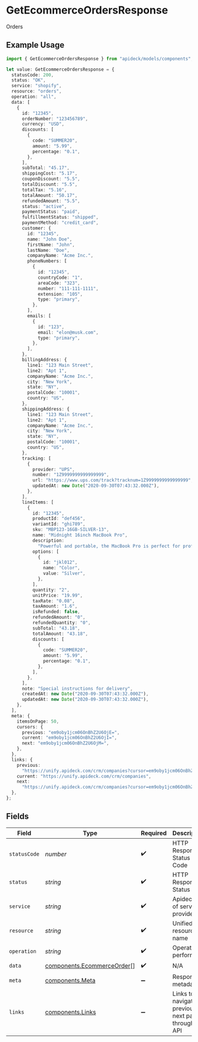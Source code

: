 # GetEcommerceOrdersResponse

Orders

## Example Usage

```typescript
import { GetEcommerceOrdersResponse } from "apideck/models/components";

let value: GetEcommerceOrdersResponse = {
  statusCode: 200,
  status: "OK",
  service: "shopify",
  resource: "orders",
  operation: "all",
  data: [
    {
      id: "12345",
      orderNumber: "123456789",
      currency: "USD",
      discounts: [
        {
          code: "SUMMER20",
          amount: "5.99",
          percentage: "0.1",
        },
      ],
      subTotal: "45.17",
      shippingCost: "5.17",
      couponDiscount: "5.5",
      totalDiscount: "5.5",
      totalTax: "5.16",
      totalAmount: "50.17",
      refundedAmount: "5.5",
      status: "active",
      paymentStatus: "paid",
      fulfillmentStatus: "shipped",
      paymentMethod: "credit_card",
      customer: {
        id: "12345",
        name: "John Doe",
        firstName: "John",
        lastName: "Doe",
        companyName: "Acme Inc.",
        phoneNumbers: [
          {
            id: "12345",
            countryCode: "1",
            areaCode: "323",
            number: "111-111-1111",
            extension: "105",
            type: "primary",
          },
        ],
        emails: [
          {
            id: "123",
            email: "elon@musk.com",
            type: "primary",
          },
        ],
      },
      billingAddress: {
        line1: "123 Main Street",
        line2: "Apt 1",
        companyName: "Acme Inc.",
        city: "New York",
        state: "NY",
        postalCode: "10001",
        country: "US",
      },
      shippingAddress: {
        line1: "123 Main Street",
        line2: "Apt 1",
        companyName: "Acme Inc.",
        city: "New York",
        state: "NY",
        postalCode: "10001",
        country: "US",
      },
      tracking: [
        {
          provider: "UPS",
          number: "1Z9999999999999999",
          url: "https://www.ups.com/track?tracknum=1Z9999999999999999",
          updatedAt: new Date("2020-09-30T07:43:32.000Z"),
        },
      ],
      lineItems: [
        {
          id: "12345",
          productId: "def456",
          variantId: "ghi789",
          sku: "MBP123-16GB-SILVER-13",
          name: "Midnight 16inch MacBook Pro",
          description:
            "Powerful and portable, the MacBook Pro is perfect for professionals and creatives.",
          options: [
            {
              id: "jkl012",
              name: "Color",
              value: "Silver",
            },
          ],
          quantity: "2",
          unitPrice: "19.99",
          taxRate: "0.08",
          taxAmount: "1.6",
          isRefunded: false,
          refundedAmount: "0",
          refundedQuantity: "0",
          subTotal: "43.18",
          totalAmount: "43.18",
          discounts: [
            {
              code: "SUMMER20",
              amount: "5.99",
              percentage: "0.1",
            },
          ],
        },
      ],
      note: "Special instructions for delivery",
      createdAt: new Date("2020-09-30T07:43:32.000Z"),
      updatedAt: new Date("2020-09-30T07:43:32.000Z"),
    },
  ],
  meta: {
    itemsOnPage: 50,
    cursors: {
      previous: "em9oby1jcm06OnBhZ2U6OjE=",
      current: "em9oby1jcm06OnBhZ2U6OjI=",
      next: "em9oby1jcm06OnBhZ2U6OjM=",
    },
  },
  links: {
    previous:
      "https://unify.apideck.com/crm/companies?cursor=em9oby1jcm06OnBhZ2U6OjE%3D",
    current: "https://unify.apideck.com/crm/companies",
    next:
      "https://unify.apideck.com/crm/companies?cursor=em9oby1jcm06OnBhZ2U6OjM",
  },
};
```

## Fields

| Field                                                                    | Type                                                                     | Required                                                                 | Description                                                              | Example                                                                  |
| ------------------------------------------------------------------------ | ------------------------------------------------------------------------ | ------------------------------------------------------------------------ | ------------------------------------------------------------------------ | ------------------------------------------------------------------------ |
| `statusCode`                                                             | *number*                                                                 | :heavy_check_mark:                                                       | HTTP Response Status Code                                                | 200                                                                      |
| `status`                                                                 | *string*                                                                 | :heavy_check_mark:                                                       | HTTP Response Status                                                     | OK                                                                       |
| `service`                                                                | *string*                                                                 | :heavy_check_mark:                                                       | Apideck ID of service provider                                           | shopify                                                                  |
| `resource`                                                               | *string*                                                                 | :heavy_check_mark:                                                       | Unified API resource name                                                | orders                                                                   |
| `operation`                                                              | *string*                                                                 | :heavy_check_mark:                                                       | Operation performed                                                      | all                                                                      |
| `data`                                                                   | [components.EcommerceOrder](../../models/components/ecommerceorder.md)[] | :heavy_check_mark:                                                       | N/A                                                                      |                                                                          |
| `meta`                                                                   | [components.Meta](../../models/components/meta.md)                       | :heavy_minus_sign:                                                       | Response metadata                                                        |                                                                          |
| `links`                                                                  | [components.Links](../../models/components/links.md)                     | :heavy_minus_sign:                                                       | Links to navigate to previous or next pages through the API              |                                                                          |